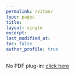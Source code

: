 ```yaml
---
permalink: /vitae/
type: pages
title:
layout: single
excerpt:
last_modified_at: 
toc: false
author_profile: true
---
```


<div>
  <object data="https://seasamgo.github.io/assets/files/cv.pdf" type="application/pdf" width="100%" height="80%">
  </object>
</div>

No PDF plug-in: <a href="https://seasamgo.github.io/assets/files/cv.pdf">click here</a>

